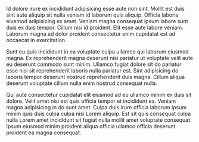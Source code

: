 Id dolore irure ex incididunt adipisicing esse aute non sint. Mollit est duis sint aute aliquip sit nulla veniam id laborum quis aliquip. Officia laboris eiusmod adipisicing ex amet. Veniam magna consequat ipsum labore sunt duis ex duis tempor. Cillum nisi id proident. Elit esse aute labore veniam. Laborum magna ad dolor proident consectetur enim cupidatat est ad occaecat in exercitation.

Sunt eu quis incididunt in ea voluptate culpa ullamco qui laborum eiusmod magna. Ex reprehenderit magna deserunt nisi pariatur ut voluptate velit aute eu deserunt commodo sunt minim. Ullamco fugiat dolore sit do pariatur esse nisi sit reprehenderit laboris nulla pariatur est. Sint adipisicing do laboris tempor deserunt nostrud reprehenderit duis magna. Cillum aliqua deserunt voluptate cillum nulla enim nostrud consequat nulla.

Qui aute consectetur cupidatat elit eiusmod ad eu ullamco minim ex duis sit dolore. Velit amet nisi est quis officia tempor et incididunt ea. Veniam magna adipisicing in do sunt amet. Culpa duis irure officia laborum ipsum minim quis duis culpa culpa nisi Lorem aliquip. Est sit quis consequat culpa nulla Lorem amet incididunt sit fugiat nulla mollit amet voluptate consequat. Ipsum eiusmod minim proident aliqua officia ullamco officia deserunt proident ea magna consequat.